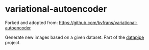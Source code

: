 # variational-autoencoder
Forked and adopted from: https://github.com/kvfrans/variational-autoencoder

Generate new images based on a given dataset. Part of the [datapipe](https://github.com/yousufzu/datapipe) project.
